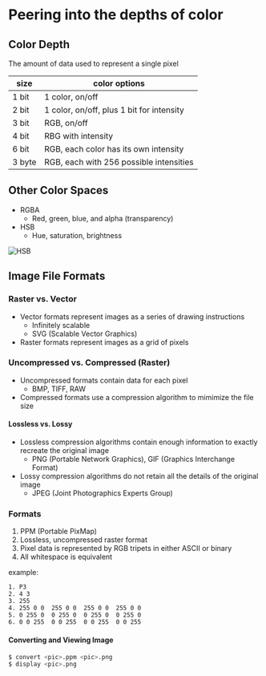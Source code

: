 # Peering into the depths of color

## Color Depth
The amount of data used to represent a single pixel

| size   | color options                             |
|--------|-------------------------------------------|
| 1 bit  | 1 color, on/off                           |
| 2 bit  | 1 color, on/off, plus 1 bit for intensity |
| 3 bit  | RGB, on/off                               |
| 4 bit  | RBG with intensity                        |
| 6 bit  | RGB, each color has its own intensity     |
| 3 byte | RGB, each with 256 possible intensities   |

## Other Color Spaces
- RGBA
  - Red, green, blue, and alpha (transparency)
- HSB
  - Hue, saturation, brightness

![HSB](http://www.tomjewett.com/colors/hsb.jpg)

## Image File Formats

### Raster vs. Vector
- Vector formats represent images as a series of drawing instructions
  - Infinitely scalable
  - SVG (Scalable Vector Graphics)
- Raster formats represent images as a grid of pixels

<!-- 02/01 -->

### Uncompressed vs. Compressed (Raster)
- Uncompressed formats contain data for each pixel
  - BMP, TIFF, RAW
- Compressed formats use a compression algorithm to mimimize the file size

#### Lossless vs. Lossy
- Lossless compression algorithms contain enough information to exactly recreate the original image
  - PNG (Portable Network Graphics), GIF (Graphics Interchange Format)
- Lossy compression algorithms do not retain all the details of the original image
  - JPEG (Joint Photographics Experts Group)

### Formats
1. PPM (Portable PixMap)
  1. Lossless, uncompressed raster format
  2. Pixel data is represented by RGB tripets in either ASCII or binary
  3. All whitespace is equivalent

example:
```
1. P3
2. 4 3
3. 255
4. 255 0 0  255 0 0  255 0 0  255 0 0
5. 0 255 0  0 255 0  0 255 0  0 255 0
6. 0 0 255  0 0 255  0 0 255  0 0 255
```

#### Converting and Viewing Image
```bash
$ convert <pic>.ppm <pic>.png
$ display <pic>.png
```
